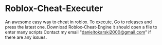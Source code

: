 # Roblox-Cheat-Executer
An awesome easy way to cheat in roblox.
To execute, Go to releases and press the latest one.
Download Roblox-Cheat-Engine
it should open a file to enter many scripts
Contact my email "danieltokarski2000@gmail.com" if there are any issues.
